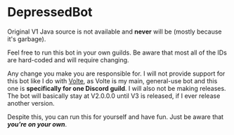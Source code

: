 # DepressedBot

Original V1 Java source is not available and **never** will be (mostly because it's garbage).

Feel free to run this bot in your own guilds. Be aware that most all of the IDs are hard-coded and will require changing.

Any change you make you are responsible for. I will not provide support for this bot like I do with [Volte](https://github.com/Ultz/Volte), as Volte is my main, general-use bot and this one is **specifically for one Discord guild**.
I will also not be making releases. The bot will basically stay at V2.0.0.0 until V3 is released, if I ever release another version.

Despite this, you can run this for yourself and have fun. Just be aware that ***you're on your own***.
